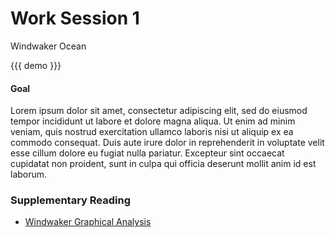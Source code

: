 # Work Session 1
<p class="lead">Windwaker Ocean</p>

{{{ demo }}}

#### Goal
Lorem ipsum dolor sit amet, consectetur adipiscing elit, sed do eiusmod tempor incididunt ut labore et dolore magna aliqua. Ut enim ad minim veniam, quis nostrud exercitation ullamco laboris nisi ut aliquip ex ea commodo consequat. Duis aute irure dolor in reprehenderit in voluptate velit esse cillum dolore eu fugiat nulla pariatur. Excepteur sint occaecat cupidatat non proident, sunt in culpa qui officia deserunt mollit anim id est laborum.


### Supplementary Reading

*   [Windwaker Graphical Analysis][]


[Windwaker Graphical Analysis]: https://medium.com/@gordonnl/wind-waker-graphics-analysis-a0b575a31127